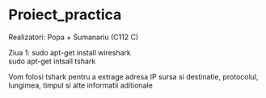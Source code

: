 # Proiect_practica
Realizatori: Popa + Sumanariu (C112 C)

Ziua 1:
  sudo apt-get install wireshark  
  sudo apt-get intsall tshark 
  
Vom folosi tshark pentru a extrage adresa IP sursa si destinatie, protocolul, lungimea, timpul si alte informatii aditionale 
